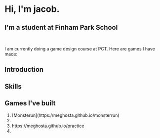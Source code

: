 <h1>Hi, I'm jacob.</h1>
<h2>I'm a student at Finham Park School</h2>
<br>
<p>I am currently doing a game design course at PCT. Here are games I have made:</p>

## Introduction

## Skills 

## Games I've built
<ol>
<li>[Monsterun](https://meghosta.github.io/monsterrun)<li/>
<li>https://meghosta.github.io/practice<li>
<ol>


